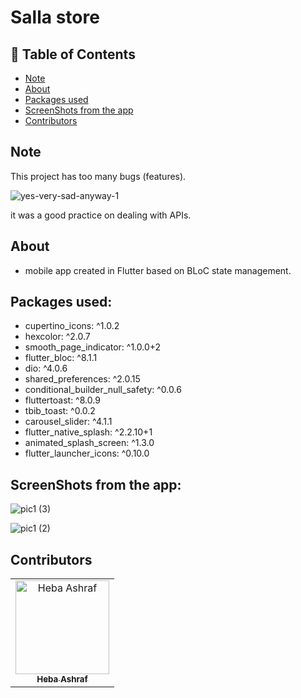 # Salla store

## 📝 Table of Contents

- [Note](#note)
- [About](#about)
- [Packages used](#packages)
- [ScreenShots from the app](#screen-shots)
- [Contributors](#Contributors)

## Note <a name = "note"></a>
 This project has too many bugs (features).
 
![yes-very-sad-anyway-1](https://user-images.githubusercontent.com/90224487/193424353-ea6cea27-ae8b-40e9-b0d1-d71cca371702.jpg)

it was a good practice on dealing with APIs.

## About <a name = "about"></a>
- mobile app created in Flutter based on BLoC state management.

## Packages used: <a name="packages"></a>

  - cupertino_icons: ^1.0.2
  - hexcolor: ^2.0.7
  - smooth_page_indicator: ^1.0.0+2
  - flutter_bloc: ^8.1.1
  - dio: ^4.0.6
  - shared_preferences: ^2.0.15
  - conditional_builder_null_safety: ^0.0.6
  - fluttertoast: ^8.0.9
  - tbib_toast: ^0.0.2
  - carousel_slider: ^4.1.1
  - flutter_native_splash: ^2.2.10+1
  - animated_splash_screen: ^1.3.0
  - flutter_launcher_icons: ^0.10.0

## ScreenShots from the app: <a name = "screen-shots"></a>
![pic1 (3)](https://user-images.githubusercontent.com/90224487/193424564-2ffed5eb-2644-4cd8-a528-7f2778ce0076.jpg)

![pic1 (2)](https://user-images.githubusercontent.com/90224487/193424429-29bb4d9d-6f77-40db-82be-6fdbf0697ca6.jpg)


## Contributors <a name = "Contributors"></a>

<table>
  <tr>
    <td align="center">
    <a href="https://github.com/hebaashraf21.png" target="_black">
    <img src="" width="150px;" alt="Heba Ashraf"/>
    <br />
    <sub><b>Heba Ashraf</b></sub></a>
    
  </tr>
 </table>


